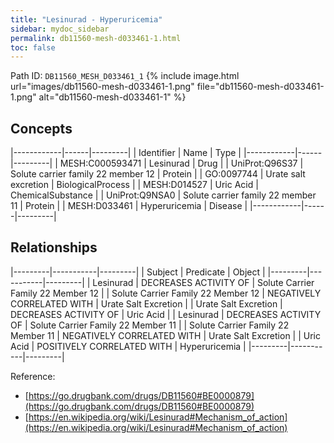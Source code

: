 ```yaml
---
title: "Lesinurad - Hyperuricemia"
sidebar: mydoc_sidebar
permalink: db11560-mesh-d033461-1.html
toc: false 
---
```



Path ID: `DB11560_MESH_D033461_1`
{% include image.html url="images/db11560-mesh-d033461-1.png" file="db11560-mesh-d033461-1.png" alt="db11560-mesh-d033461-1" %}

## Concepts

|------------|------|---------|
| Identifier | Name | Type    |
|------------|------|---------|
| MESH:C000593471 | Lesinurad | Drug |
| UniProt:Q96S37 | Solute carrier family 22 member 12 | Protein |
| GO:0097744 | Urate salt excretion | BiologicalProcess |
| MESH:D014527 | Uric Acid | ChemicalSubstance |
| UniProt:Q9NSA0 | Solute carrier family 22 member 11 | Protein |
| MESH:D033461 | Hyperuricemia | Disease |
|------------|------|---------|

## Relationships

|---------|-----------|---------|
| Subject | Predicate | Object  |
|---------|-----------|---------|
| Lesinurad | DECREASES ACTIVITY OF | Solute Carrier Family 22 Member 12 |
| Solute Carrier Family 22 Member 12 | NEGATIVELY CORRELATED WITH | Urate Salt Excretion |
| Urate Salt Excretion | DECREASES ACTIVITY OF | Uric Acid |
| Lesinurad | DECREASES ACTIVITY OF | Solute Carrier Family 22 Member 11 |
| Solute Carrier Family 22 Member 11 | NEGATIVELY CORRELATED WITH | Urate Salt Excretion |
| Uric Acid | POSITIVELY CORRELATED WITH | Hyperuricemia |
|---------|-----------|---------|

Reference: 
  - [https://go.drugbank.com/drugs/DB11560#BE0000879](https://go.drugbank.com/drugs/DB11560#BE0000879)
  - [https://en.wikipedia.org/wiki/Lesinurad#Mechanism_of_action](https://en.wikipedia.org/wiki/Lesinurad#Mechanism_of_action)
